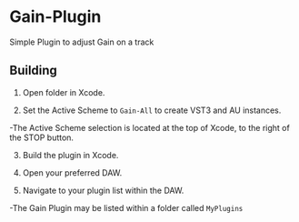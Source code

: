 # Gain-Plugin
Simple Plugin to adjust Gain on a track

## Building
1. Open folder in Xcode.

2. Set the Active Scheme to `Gain-All` to create VST3 and AU instances.

  -The Active Scheme selection is located at the top of Xcode, to the right of the STOP button.

3. Build the plugin in Xcode.

4. Open your preferred DAW.

5. Navigate to your plugin list within the DAW.

  -The Gain Plugin may be listed within a folder called `MyPlugins`

